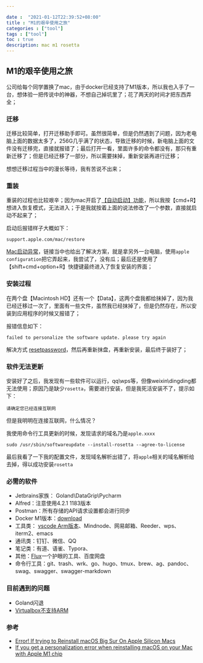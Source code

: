 ```yaml
---

date :  "2021-01-12T22:39:52+08:00" 
title : "M1的艰辛使用之旅" 
categories : ["tool"] 
tags : ["tool"] 
toc : true
description: mac m1 rosetta
---
```


## M1的艰辛使用之旅

公司给每个同学置换了mac，由于docker已经支持了M1版本，所以我也入手了一台，想体验一把传说中的神器，不想自己掉坑里了；花了两天的时间才把东西弄全；

### 迁移

迁移比较简单，打开迁移助手即可。虽然很简单，但是仍然遇到了问题，因为老电脑上面的数据太多了，256G几乎满了的状态，导致迁移的时候，新电脑上面的文件没有迁移完，直接就报错了；最后打开一看，里面许多的命令都没有，那只有重新迁移了；但是已经迁移了一部分，所以需要抹掉，重新安装再进行迁移；

想想迁移过程当中的漫长等待，我有苦说不出来；

### 重装

重装的过程也比较艰辛；因为mac开启了[【自动启动】功能](https://discussionschinese.apple.com/thread/250833364)，所以我按【cmd+R】想进入恢复模式，无法进入；于是我就按着上面的说法修改了一个参数，直接就启动不起来了；

启动后报错样子大概如下：

```
support.apple.com/mac/restore 
```

 [Mac启动异常](https://support.apple.com/zh-cn/HT211868?cid=mc-ols-mac-article_ht211868-macos_ui-09292020)，链接当中也给出了解决方案，就是拿另外一台电脑，使用`apple configuration`把它弄起来，我尝试了，没有瓜；最后还是使用了【shift+cmd+option+R】快捷键最终进入了恢复安装的界面；

### 安装过程

在两个盘【Macintosh HD】还有一个【Data】，这两个盘我都给抹掉了，因为我已经迁移过一次了，里面有一些文件，虽然我已经抹掉了，但是仍然存在，所以安装到应用程序的时候又报错了；

报错信息如下：

```shell
failed to personalize the software update. please try again
```

解决方式 [resetpassword](https://support.apple.com/en-us/HT211983)，然后再重新抹盘，再重新安装，最后终于装好了；

### 软件无法更新

安装好了之后，我发现有一些软件可以运行，qq\wps等，但像weixin\dingding都无法使用；原因乃是缺少`rosetta`，需要进行安装，但是我死活安装不了，提示如下：

```
请确定您已经连接互联网
```

但是我明明在连接互联网，什么情况？

我使用命令行工具更新的时候，发现请求的域名乃是`apple.xxxx`

```
sudo /usr/sbin/softwareupdate --install-rosetta --agree-to-license
```

最后我看了一下我的配置文件，发现域名解析出错了，将`apple`相关的域名解析给去掉，得以成功安装`rosetta`

### 必需的软件

- Jetbrains家族： Goland\DataGrip\Pycharm
- Alfred：注意使用4.2.1 1183版本
- Postman：所有存储的API请求设置都会进行同步
- Docker M1版本：[download](https://docs.docker.com/docker-for-mac/apple-m1/)
- 工具类： [vscode Arm版本](https://code.visualstudio.com/docs/?dv=darwinarm64&build=insiders)、Mindnode、网易邮箱、Reeder、wps、iterm2、emacs
- 通讯类：钉钉、微信、QQ
- 笔记类：有道、语雀、Typora、
- 其他：[Flux](https://justgetflux.com/mac/Flux.zip)一个护眼的工具、百度网盘
- 命令行工具：git、trash、wrk、go、hugo、tmux、brew、ag、pandoc、swag、swagger、swagger-markdown

### 目前遇到的问题

- Goland闪退
- [Virtualbox不支持ARM](https://forums.virtualbox.org/viewtopic.php?f=8&t=98742)

### 参考

- [Error! If trying to Reinstall macOS Big Sur On Apple Silicon Macs](https://mrmacintosh.com/reinstalling-big-sur-on-apple-silicon-macs-with-11-0-20a2411-error/)
- [If you get a personalization error when reinstalling macOS on your Mac with Apple M1 chip](https://support.apple.com/en-us/HT211983)

